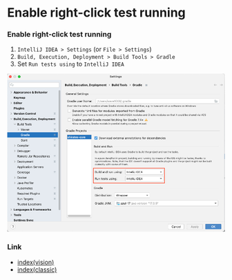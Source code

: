 # Enable right-click test running

### Enable right-click test running

1. `IntelliJ IDEA > Settings` (or `File > Settings`)
1. `Build, Execution, Deployment > Build Tools > Gradle`
1. Set `Run tests using` to `IntelliJ IDEA`

![](_images/build_tools_gradle.png)

### Link

- [index(vision)](../../index.md)
- [index(classic)](../../classic/index.md)

